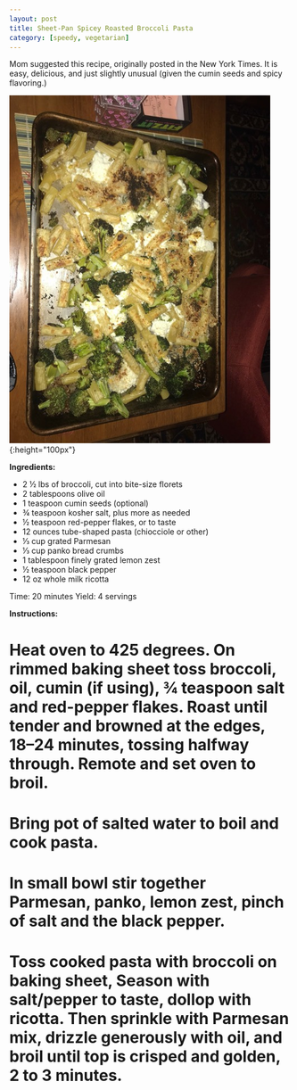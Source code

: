 ```yaml
---
layout: post
title: Sheet-Pan Spicey Roasted Broccoli Pasta
category: [speedy, vegetarian]
---
```


Mom suggested this recipe, originally posted in the New York Times. It is easy, delicious, and just slightly unusual (given the cumin seeds and spicy flavoring.)

![Spicey Roasted Broccoli Pasta](../images/broccoli_pasta.jpg){:height="100px"}

**Ingredients:**
- 2 ½ lbs of broccoli, cut into bite-size florets
- 2 tablespoons olive oil
- 1 teaspoon cumin seeds (optional)
- ¾ teaspoon kosher salt, plus more as needed
- ½ teaspoon red-pepper flakes, or to taste
- 12 ounces tube-shaped pasta (chiocciole or other)
- ⅓ cup grated Parmesan
- ⅓ cup panko bread crumbs
- 1 tablespoon finely grated lemon zest
- ½ teaspoon black pepper
- 12 oz whole milk ricotta

Time: 20 minutes
Yield: 4 servings

**Instructions:**
# Heat oven to 425 degrees. On rimmed baking sheet toss broccoli, oil, cumin (if using), ¾ teaspoon salt and red-pepper flakes. Roast until tender and browned at the edges, 18–24 minutes, tossing halfway through. Remote and set oven to broil.

# Bring pot of salted water to boil and cook pasta.

# In small bowl stir together Parmesan, panko, lemon zest, pinch of salt and the black pepper.

# Toss cooked pasta with broccoli on baking sheet, Season with salt/pepper to taste, dollop with ricotta. Then sprinkle with Parmesan mix, drizzle generously with oil, and broil until top is crisped and golden, 2 to 3 minutes.

